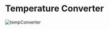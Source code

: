 # Temperature Converter


![tempConverter](https://github.com/Chayon111/Temperature-Converter-by-React/assets/101303939/bcea85b3-bdec-44bf-b6c1-5fc3217db97d)
